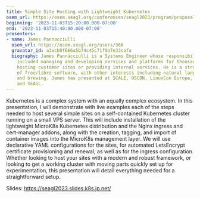 ```yaml
---
title: Simple Site Hosting with Lightweight Kubernetes
osem_url: https://osem.seagl.org/conferences/seagl2023/program/proposals/945
beginning: '2023-11-03T15:20:00.000-07:00'
end: '2023-11-03T15:40:00.000-07:00'
presenters:
- name: James Pannacciulli
  osem_url: https://osem.seagl.org/users/368
  gravatar_id: a3acb0f666a5b74c45c71f9a7e33cafa
  biography: James Pannacciulli is a Systems Engineer whose responsibilities have
    included managing and developing services and platforms for thousands of machines
    hosting customer sites or providing internal services. He is a strong proponent
    of free/libre software, with other interests including natural language, entomophagy,
    and brewing. James has presented at SCALE, OSCON, LinuxCon Europe, LinuxFest NorthWest,
    and SEAGL.
---
```


Kubernetes is a complex system with an equally complex ecosystem.  In this presentation, I will demonstrate with live examples each of the steps needed to host several simple sites on a self-contained Kubernetes cluster running on a small VPS server.  This will include installation of the lightweight MicroK8s Kubernetes distribution and the Nginx ingress and cert-manager addons, along with the creation, tagging, and import of container images into the MicroK8s management layer.  We will use declarative YAML configurations for the sites, for automated LetsEncrypt certificate provisioning and renewal, as well as for the ingress configuration.  Whether looking to host your sites with a modern and robust framework, or looking to get a working cluster with moving parts quickly set up for experimentation, this presentation will detail everything needed for a straightforward setup.

Slides: https://seagl2023.slides.k8s.jp.net/
